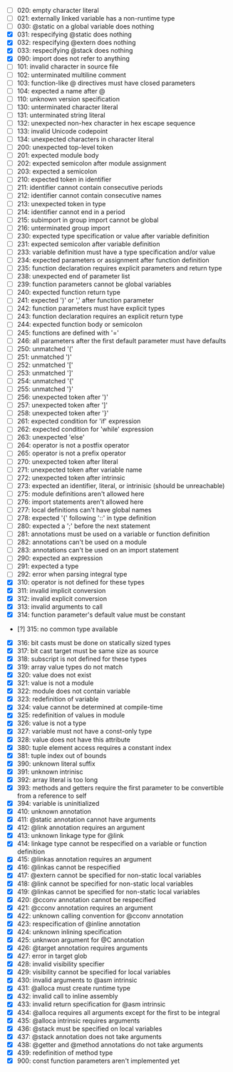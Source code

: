 - [ ] 020: empty character literal
- [ ] 021: externally linked variable has a non-runtime type
- [ ] 030: @static on a global variable does nothing
- [x] 031: respecifying @static does nothing
- [x] 032: respecifying @extern does nothing
- [x] 033: respecifying @stack does nothing
- [x] 090: import does not refer to anything
- [ ] 101: invalid character in source file
- [ ] 102: unterminated multiline comment
- [ ] 103: function-like @ directives must have closed parameters
- [ ] 104: expected a name after @
- [ ] 110: unknown version specification
- [ ] 130: unterminated character literal
- [ ] 131: unterminated string literal
- [ ] 132: unexpected non-hex character in hex escape sequence
- [ ] 133: invalid Unicode codepoint
- [ ] 134: unexpected characters in character literal
- [ ] 200: unexpected top-level token
- [ ] 201: expected module body
- [ ] 202: expected semicolon after module assignment
- [ ] 203: expected a semicolon
- [ ] 210: expected token in identifier
- [ ] 211: identifier cannot contain consecutive periods
- [ ] 212: identifier cannot contain consecutive names
- [ ] 213: unexpected token in type
- [ ] 214: identifier cannot end in a period
- [ ] 215: subimport in group import cannot be global
- [ ] 216: unterminated group import
- [ ] 230: expected type specification or value after variable definition
- [ ] 231: expected semicolon after variable definition
- [ ] 233: variable definition must have a type specification and/or value
- [ ] 234: expected parameters or assignment after function definition
- [ ] 235: function declaration requires explicit parameters and return type
- [ ] 238: unexpected end of parameter list
- [ ] 239: function parameters cannot be global variables
- [ ] 240: expected function return type
- [ ] 241: expected ')' or ',' after function parameter
- [ ] 242: function parameters must have explicit types
- [ ] 243: function declaration requires an explicit return type
- [ ] 244: expected function body or semicolon
- [ ] 245: functions are defined with '='
- [ ] 246: all parameters after the first default parameter must have defaults
- [ ] 250: unmatched '('
- [ ] 251: unmatched ')'
- [ ] 252: unmatched '['
- [ ] 253: unmatched ']'
- [ ] 254: unmatched '{'
- [ ] 255: unmatched '}'
- [ ] 256: unexpected token after ')'
- [ ] 257: unexpected token after ']'
- [ ] 258: unexpected token after '}'
- [ ] 261: expected condition for 'if' expression
- [ ] 262: expected condition for 'while' expression
- [ ] 263: unexpected 'else'
- [ ] 264: operator is not a postfix operator
- [ ] 265: operator is not a prefix operator
- [ ] 270: unexpected token after literal
- [ ] 271: unexpected token after variable name
- [ ] 272: unexpected token after intrinsic
- [ ] 273: expected an identifier, literal, or intrinisic (should be unreachable)
- [ ] 275: module definitions aren't allowed here
- [ ] 276: import statements aren't allowed here
- [ ] 277: local definitions can't have global names
- [ ] 278: expected '{' following '::' in type definition
- [ ] 280: expected a ';' before the next statement
- [ ] 281: annotations must be used on a variable or function definition
- [ ] 282: annotations can't be used on a module
- [ ] 283: annotations can't be used on an import statement
- [ ] 290: expected an expression
- [ ] 291: expected a type
- [ ] 292: error when parsing integral type
- [x] 310: operator is not defined for these types
- [x] 311: invalid implicit conversion
- [x] 312: invalid explicit conversion
- [x] 313: invalid arguments to call
- [x] 314: function parameter's default value must be constant
- [?] 315: no common type available
- [x] 316: bit casts must be done on statically sized types
- [x] 317: bit cast target must be same size as source
- [x] 318: subscript is not defined for these types
- [x] 319: array value types do not match
- [x] 320: value does not exist
- [x] 321: value is not a module
- [x] 322: module does not contain variable
- [x] 323: redefinition of variable
- [x] 324: value cannot be determined at compile-time
- [x] 325: redefinition of values in module
- [x] 326: value is not a type
- [x] 327: variable must not have a const-only type
- [x] 328: value does not have this attribute
- [x] 380: tuple element access requires a constant index
- [x] 381: tuple index out of bounds
- [x] 390: unknown literal suffix
- [x] 391: unknown intrinisc
- [x] 392: array literal is too long
- [x] 393: methods and getters require the first parameter to be convertible from a reference to self
- [x] 394: variable is uninitialized
- [x] 410: unknown annotation
- [x] 411: @static annotation cannot have arguments
- [x] 412: @link annotation requires an argument
- [x] 413: unknown linkage type for @link
- [x] 414: linkage type cannot be respecified on a variable or function definition
- [x] 415: @linkas annotation requires an argument
- [x] 416: @linkas cannot be respecified
- [x] 417: @extern cannot be specified for non-static local variables
- [x] 418: @link cannot be specified for non-static local variables
- [x] 419: @linkas cannot be specified for non-static local variables
- [x] 420: @cconv annotation cannot be respecified
- [x] 421: @cconv annotation requires an argument
- [x] 422: unknown calling convention for @cconv annotation
- [x] 423: respecification of @inline annotation
- [x] 424: unknown inlining specification
- [x] 425: unknwon argument for @C annotation
- [x] 426: @target annotation requires arguments
- [x] 427: error in target glob
- [x] 428: invalid visibility specifier
- [x] 429: visibility cannot be specified for local variables
- [x] 430: invalid arguments to @asm intrinsic
- [x] 431: @alloca must create runtime type
- [x] 432: invalid call to inline assembly
- [x] 433: invalid return specification for @asm intrinsic
- [x] 434: @alloca requires all arguments except for the first to be integral
- [x] 435: @alloca intrinsic requires arguments
- [x] 436: @stack must be specified on local variables
- [x] 437: @stack annotation does not take arguments
- [x] 438: @getter and @method annotations do not take arguments
- [x] 439: redefinition of method type
- [x] 900: const function parameters aren't implemented yet
